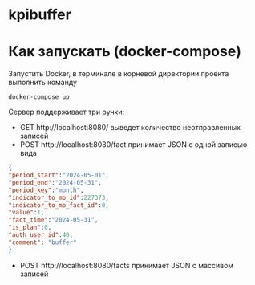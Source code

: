 # kpibuffer

# Как запускать (docker-compose)
Запустить Docker, в терминале в корневой директории проекта выполнить команду
```
docker-compose up 
```

Сервер поддерживает три ручки:
- GET http://localhost:8080/ выведет количество неотправленных записей
- POST http://localhost:8080/fact принимает JSON c одной записью вида
```json
{
"period_start":"2024-05-01",
"period_end":"2024-05-31",
"period_key":"month",
"indicator_to_mo_id":227373,
"indicator_to_mo_fact_id":0,
"value":1,
"fact_time":"2024-05-31",
"is_plan":0,
"auth_user_id":40,
"comment": "buffer"
}
```
- POST http://localhost:8080/facts принимает JSON c массивом записей